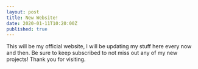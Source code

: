 ```yaml
---
layout: post
title: New Website!
date: 2020-01-11T10:20:00Z
published: true
---
```

This will be my official website, I will be updating my stuff here every now and then. Be sure to keep subscribed to not miss out any of my new projects! Thank you for visiting.
